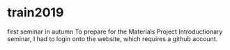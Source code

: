 # train2019
first seminar in autumn
To prepare for the Materials Project Introductionary seminar, I had to login onto the website, which requires a github account.

